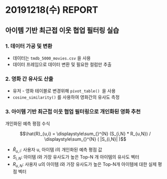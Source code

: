 # 20191218(수) REPORT



## 아이템 기반 최근접 이웃 협업 필터링 실습

### 1. 데이터 가공 및 변환

- 데이터는 `tmdb_5000_movies.csv` 을 사용
- 데이터 프레임으로 데이터 변환 및 필요한 컬럼만 추출



### 2. 영화 간 유사도 산출

- 유저 - 영화 테이블로 변경위해 `pivot_table() `을 사용
- `cosine_similarity()` 를 사용하여 영화간의 유사도 측정



### 3. 아이템 기반 최근접 이웃 협업 필터링으로 개인화된 영화 추천

개인화된 예측 평점 수식

$$\hat{R}_{u,i} = \displaystyle\sum_{}^{N} (S_{i,N} * R_{u,N}) / \displaystyle\sum_{}^{N} ( |S_{i,N}| )$$

- $\hat{R}_{u,i}$: 사용자 u, 아이템 i의 개인화된 예측 평점 값
 - ${S}_{i,N}$: 아이템 i와 가장 유사도가 높은 Top-N 개 아이템의 유사도 벡터
 - ${R}_{u,N}$: 사용자 u의 아이템 i와 가장 유사도가 높은 Top-N개 아이템에 대한 실제 평점 벡터

